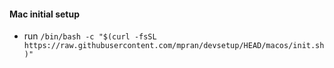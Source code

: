 #### Mac initial setup
- run `/bin/bash -c "$(curl -fsSL https://raw.githubusercontent.com/mpran/devsetup/HEAD/macos/init.sh)"`
